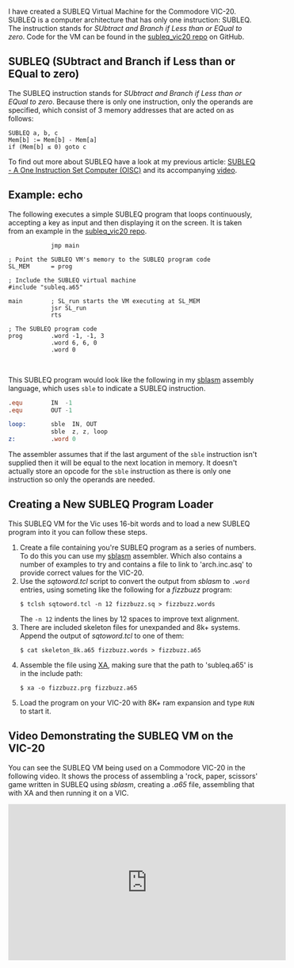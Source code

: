 I have created a SUBLEQ Virtual Machine for the Commodore VIC-20.  SUBLEQ is a computer architecture that has only one instruction: SUBLEQ.  The instruction stands for _SUbtract and Branch if Less than or EQual to zero_.  Code for the VM can be found in the [subleq_vic20 repo](https://github.com/lawrencewoodman/subleq_vic20) on GitHub.


## SUBLEQ (SUbtract and Branch if Less than or EQual to zero)

The SUBLEQ instruction stands for _SUbtract and Branch if Less than or EQual to zero_.  Because there is only one instruction, only the operands are specified, which consist of 3 memory addresses that are acted on as follows:

```` text
SUBLEQ a, b, c
Mem[b] := Mem[b] - Mem[a]
if (Mem[b] ≤ 0) goto c
````

To find out more about SUBLEQ have a look at my previous article: [SUBLEQ - A One Instruction Set Computer (OISC)](/articles/subleq-a-one-instruction-set-computer/) and its accompanying [video](https://www.youtube.com/watch?v=o0e7_U7ZmBM "SUBLEQ - A One Instruction Set Computer (OISC)").


## Example: echo

The following executes a simple SUBLEQ program that loops continuously, accepting a key as input and then displaying it on the screen.  It is taken from an example in the [subleq_vic20 repo](https://github.com/lawrencewoodman/subleq_vic20).

``` asm6502
            jmp main

; Point the SUBLEQ VM's memory to the SUBLEQ program code
SL_MEM      = prog

; Include the SUBLEQ virtual machine
#include "subleq.a65"

main        ; SL_run starts the VM executing at SL_MEM
            jsr SL_run
            rts

; The SUBLEQ program code
prog        .word -1, -1, 3
            .word 6, 6, 0
            .word 0
```

<br />

This SUBLEQ program would look like the following in my [sblasm](https://github.com/lawrencewoodman/sblasm) assembly language, which uses `sble` to indicate a SUBLEQ instruction.

``` nasm
.equ        IN  -1
.equ        OUT -1

loop:       sble  IN, OUT
            sble  z, z, loop
z:          .word 0
```

The assembler assumes that if the last argument of the `sble` instruction isn't supplied then it will be equal to the next location in memory.  It doesn't actually store an opcode for the `sble` instruction as there is only one instruction so only the operands are needed.


## Creating a New SUBLEQ Program Loader

This SUBLEQ VM for the Vic uses 16-bit words and to load a new SUBLEQ program into it you can follow these steps.

1. Create a file containing you're SUBLEQ program as a series of numbers.  To do this you can use my [sblasm](https://github.com/lawrencewoodman/sblasm) assembler.  Which also contains a number of examples to try and contains a file to link to 'arch.inc.asq' to provide correct values for the VIC-20.
2. Use the _sqtoword.tcl_ script to convert the output from _sblasm_ to `.word` entries, using someting like the following for a _fizzbuzz_ program:
   ``` text
   $ tclsh sqtoword.tcl -n 12 fizzbuzz.sq > fizzbuzz.words
   ```
   The `-n 12` indents the lines by 12 spaces to improve text alignment.
3. There are included skeleton files for unexpanded and 8k+ systems.  Append the output of _sqtoword.tcl_ to one of them:
   ``` text
   $ cat skeleton_8k.a65 fizzbuzz.words > fizzbuzz.a65
   ```
4. Assemble the file using [XA](https://www.floodgap.com/retrotech/xa/), making sure that the path to 'subleq.a65' is in the include path:
   ``` text
   $ xa -o fizzbuzz.prg fizzbuzz.a65
   ```
5. Load the program on your VIC-20 with 8K+ ram expansion and type `RUN` to start it.


## Video Demonstrating the SUBLEQ VM on the VIC-20

You can see the SUBLEQ VM being used on a Commodore VIC-20 in the following video.  It shows the process of assembling a 'rock, paper, scissors' game written in SUBLEQ using _sblasm_, creating a _.a65_ file, assembling that with XA and then running it on a VIC.

<div class="youtube-wrapper">
<iframe width="560" height="315" src="https://www.youtube.com/embed/YwjlblkTNqs" frameborder="0" allow="accelerometer; autoplay; encrypted-media; gyroscope; picture-in-picture" allowfullscreen></iframe>
</div>
